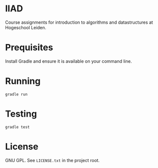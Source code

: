 # IIAD

Course assignments for introduction to algorithms and datastructures at Hogeschool Leiden.

# Prequisites

Install Gradle and ensure it is available on your command line.

# Running

`gradle run`

# Testing

`gradle test`

# License

GNU GPL. See `LICENSE.txt` in the project root.